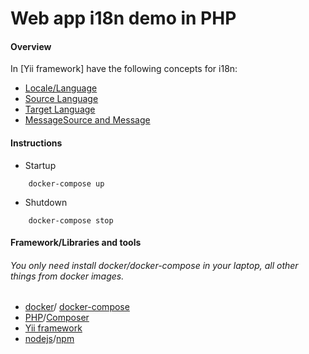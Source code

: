 # Web app i18n demo in PHP

#### Overview
In [Yii framework] have the following concepts for i18n:
* [Locale/Language](http://www.yiiframework.com/doc/api/1.1/CLocale)
* [Source Language](http://www.yiiframework.com/doc/api/1.1/CApplication#sourceLanguage)
* [Target Language](http://www.yiiframework.com/doc/api/1.1/CApplication#language)
* [MessageSource and Message](http://www.yiiframework.com/doc/api/1.1/CMessageSource)

#### Instructions
* Startup
```
    docker-compose up
```
* Shutdown
```
    docker-compose stop
```

#### Framework/Libraries and tools
###### You only need install docker/docker-compose in your laptop, all other things from docker images.
* [docker](https://docs.docker.com/engine/installation/binaries/)/ [docker-compose](https://docs.docker.com/compose/install/)
* [PHP](http://php.net/downloads.php)/[Composer](https://getcomposer.org/download/)
* [Yii framework](http://www.yiiframework.com/doc/guide/1.1/en/changes)
* [nodejs](https://nodejs.org/en/download/)/[npm](https://docs.npmjs.com/)
